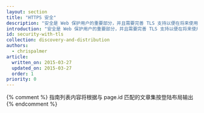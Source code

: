 ```yaml
---
layout: section
title: "HTTPS 安全"
description: "安全是 Web 保护用户的重要部分，并且需要完善 TLS 支持以便在将来使用更出色的新 API。"
introduction: "安全是 Web 保护用户的重要部分，并且需要完善 TLS 支持以便在将来使用更出色的新 API。"
id: security-with-tls
collection: discovery-and-distribution
authors:
  - chrispalmer
article:
  written_on: 2015-03-27
  updated_on: 2015-03-27
  order: 1
priority: 0
---
```


{% comment %}
指南列表内容将根据与 page.id 匹配的文章集按登陆布局输出
{% endcomment %}
